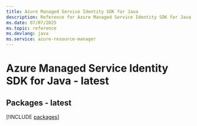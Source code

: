 ```yaml
---
title: Azure Managed Service Identity SDK for Java
description: Reference for Azure Managed Service Identity SDK for Java
ms.date: 07/07/2025
ms.topic: reference
ms.devlang: java
ms.service: azure-resource-manager
---
```

# Azure Managed Service Identity SDK for Java - latest
## Packages - latest
[!INCLUDE [packages](managed-service-identity-index.md)]